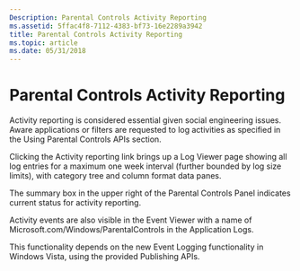 ```yaml
---
Description: Parental Controls Activity Reporting
ms.assetid: 5ffac4f8-7112-4383-bf73-16e2289a3942
title: Parental Controls Activity Reporting
ms.topic: article
ms.date: 05/31/2018
---
```


# Parental Controls Activity Reporting

Activity reporting is considered essential given social engineering issues. Aware applications or filters are requested to log activities as specified in the Using Parental Controls APIs section.

Clicking the Activity reporting link brings up a Log Viewer page showing all log entries for a maximum one week interval (further bounded by log size limits), with category tree and column format data panes.

The summary box in the upper right of the Parental Controls Panel indicates current status for activity reporting.

Activity events are also visible in the Event Viewer with a name of Microsoft.com/Windows/ParentalControls in the Application Logs.

This functionality depends on the new Event Logging functionality in Windows Vista, using the provided Publishing APIs.

 

 



